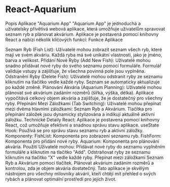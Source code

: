 # React-Aquarium

Popis Aplikace "Aquarium App"
"Aquarium App" je jednoduchá a uživatelsky přívětivá webová aplikace, která umožňuje uživatelům spravovat seznam ryb a plánovat akvárium. Aplikace je postavená pomocí knihovny React a nabízí několik klíčových funkcí:
Funkce Aplikace

Seznam Ryb (Fish List):
Uživatelé mohou zobrazit seznam všech ryb, které mají ve svém akváriu.
Každá ryba má své unikátní vlastnosti, jako je jméno, barva a velikost.
Přidání Nové Ryby (Add New Fish):
Uživatelé mohou snadno přidávat nové ryby do svého seznamu pomocí formuláře.
Formulář validuje vstupy a zajišťuje, že všechna povinná pole jsou vyplněna.
Odstranění Ryby (Delete Fish):
Uživatelé mohou odstranit ryby ze seznamu kliknutím na tlačítko vedle každé ryby.
Seznam se automaticky aktualizuje po každé změně.
Plánování Akvária (Aquarium Planning):
Uživatelé mohou plánovat své akvárium zadáním rozměrů (šířka, výška, délka).
Aplikace vypočítává celkový objem akvária a zajišťuje, že je dostatečný pro všechny ryby.
Přepínání Mezi Záložkami (Tab Switching):
Uživatelé mohou přepínat mezi dvěma hlavními záložkami: Seznam Ryb a Akvárium.
Tlačítka pro přepínání záložek jsou dynamicky stylizována a indikují aktuálně aktivní záložku.
Technické Detaily
React: Aplikace je postavena pomocí knihovny React, což umožňuje efektivní a snadnou správu stavu aplikace.
useState Hook: Používá se pro správu stavu seznamu ryb a aktivní záložky.
Komponenty:
FishList: Komponenta pro zobrazení seznamu ryb.
FishForm: Komponenta pro přidání nové ryby.
Aquarium: Komponenta pro plánování akvária.
Použití
Uživatelé mohou:
Přidávat nové ryby do seznamu vyplněním formuláře a kliknutím na tlačítko "Add".
Odstraňovat ryby ze seznamu kliknutím na tlačítko "X" vedle každé ryby.
Přepínat mezi záložkami Seznam Ryb a Akvárium pomocí tlačítek.
Plánovat akvárium zadáním rozměrů a kontrolou, zda je objem akvária dostatečný.
Tato aplikace je skvělým nástrojem pro všechny milovníky akvárií, kteří chtějí mít přehled o svých rybách a plánovat optimální prostředí pro jejich život.
